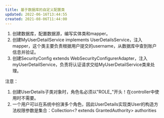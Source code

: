```yaml
---
title: 基于数据库的自定义配置类
updated: 2022-06-16T13:44:55
created: 2021-08-06T11:44:00
---
```


1.  创建数据库，配置数据源，编写实体类和mapper。
2.  创建MyUserDetailService implements UserDetailsService，注入mapper，这个类主要负责根据用户提交的username，从数据库中查到账户信息并验证。
3.  创建SecurityConfig extends WebSecurityConfigurerAdapter，注入myUserDetailService，负责将认证请求交给MyUserDetailService类来处理。

注意：
1.  创建UserDetails子类对象时，角色名必须以"ROLE\_"开头！在controller中使用时不需要。
2.  一个用户可以在系统中扮演多个角色，因此UserDetails实现类User的构造方法权限参数是集合：Collection\<? extends GrantedAuthority\> authorities
